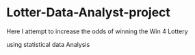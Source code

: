 # Lotter-Data-Analyst-project
Here I attempt to increase the odds of winning the Win 4 Lottery


using statistical data Analysis
